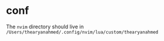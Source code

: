# conf

The `nvim` directory should live in `/Users/thearyanahmed/.config/nvim/lua/custom/thearyanahmed` 
